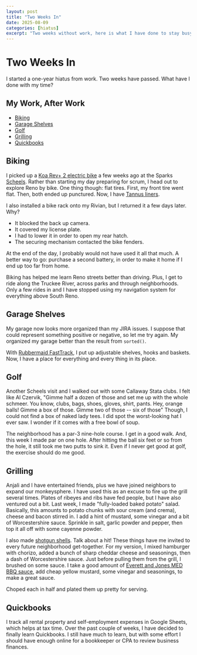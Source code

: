 ```yaml
---
layout: post
title: "Two Weeks In"
date: 2025-08-09
categories: [hiatus]
excerpt: "Two weeks without work, here is what I have done to stay busy."
---
```


# Two Weeks In

I started a one-year hiatus from work. Two weeks have passed. What have I
done with my time?

## My Work, After Work

- [Biking](#biking)
- [Garage Shelves](#garage-shelves)
- [Golf](#golf)
- [Grilling](#grilling)
- [Quickbooks](#quickbooks)

## Biking

I picked up a [Koa Rev+ 2 electric bike](https://tinyurl.com/yhydchxn) a few
weeks ago at the Sparks [Scheels](https://www.scheels.com/). Rather than
starting my day preparing for scrum, I head out to explore Reno by bike. One
thing though: flat tires. First, my front tire went flat. Then, both ended
up punctured. Now, I have [Tannus liners](https://tinyurl.com/5cn89afa).

I also installed a bike rack onto my Rivian, but I returned it a few days
later. Why?

* It blocked the back up camera.
* It covered my license plate.
* I had to lower it in order to open my rear hatch.
* The securing mechanism contacted the bike fenders.

At the end of the day, I probably would not have used it all that much. A
better way to go: purchase a second battery, in order to make it home if
I end up too far from home.

Biking has helped me learn Reno streets better than driving. Plus, I get to
ride along the Truckee River, across parks and through neighborhoods. Only a
few rides in and I have stopped using my navigation system for everything
above South Reno.

## Garage Shelves

My garage now looks more organized than my JIRA issues. I suppose that could
represent something positive or negative, so let me try again. My organized
my garage better than the result from `sorted()`.

With [Rubbermaid FastTrack](https://www.rubbermaid.com/fasttrackgarage.html),
I put up adjustable shelves, hooks and baskets. Now, I have a place for
everything and every thing in its place.

## Golf

Another Scheels visit and I walked out with some Callaway Stata clubs. I felt
like Al Czervik, "Gimme half a dozen of those and set me up with the whole
schmeer. You know, clubs, bags, shoes, gloves, shirt, pants. Hey, orange
balls! Gimme a box of those. Gimme two of those -- six of those" Though, I
could not find a box of naked lady tees. I did spot the worst-looking hat
I ever saw. I wonder if it comes with a free bowl of soup.

The neighborhood has a par-3 nine-hole course. I get in a good walk. And,
this week I made par on one hole. After hitting the ball six feet or so from
the hole, it still took me two putts to sink it. Even if I never get good at
golf, the exercise should do me good.

## Grilling

Anjali and I have entertained friends, plus we have joined neighbors to
expand our monkeysphere. I have used this as an excuse to fire up the grill
several times. Plates of ribeyes and ribs have fed people, but I have also
ventured out a bit. Last week, I made "fully-loaded baked potato" salad.
Basically, this amounts to potato chunks with sour cream (and crema), cheese
and bacon stirred in. I add a hint of mustard, some vinegar and a bit of
Worcestershire sauce. Sprinkle in salt, garlic powder and pepper, then top it
all off with some cayenne powder.

I also made [shotgun shells](https://youtu.be/yMfWDafuFGo). Talk about a hit!
These things have me invited to every future neighborhood get-together. For
my version, I mixed hamburger with chorizo, added a bunch of sharp cheddar
cheese and seasonings, then a dash of Worcestershire sauce. Just before
pulling them from the grill, I brushed on some sauce. I take a good amount of
[Everett and Jones MED BBQ sauce](https://www.super-que.com/), add cheap
yellow mustard, some vinegar and seasonings, to make a great sauce.

Choped each in half and plated them up pretty for serving.

## Quickbooks

I track all rental property and self-employment expenses in Google Sheets,
which helps at tax time. Over the past couple of weeks, I have decided to
finally learn Quickbooks. I still have much to learn, but with some effort
I should have enough online for a bookkeeper or CPA to review business
finances.
